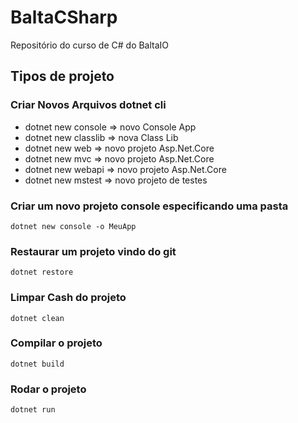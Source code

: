 # BaltaCSharp
Repositório do curso de C# do BaltaIO

## Tipos de projeto
### Criar Novos Arquivos dotnet cli
* dotnet new console => novo Console App
* dotnet new classlib => nova Class Lib
* dotnet new web => novo projeto Asp.Net.Core
* dotnet new mvc => novo projeto Asp.Net.Core
* dotnet new webapi => novo projeto Asp.Net.Core
* dotnet new mstest => novo projeto de testes

### Criar um novo projeto console especificando uma pasta
``` dotnet new console -o MeuApp ```

### Restaurar um projeto vindo do git
``` dotnet restore ```

### Limpar Cash do projeto
``` dotnet clean ```

### Compilar o projeto
``` dotnet build ```

### Rodar o projeto
``` dotnet run ```



